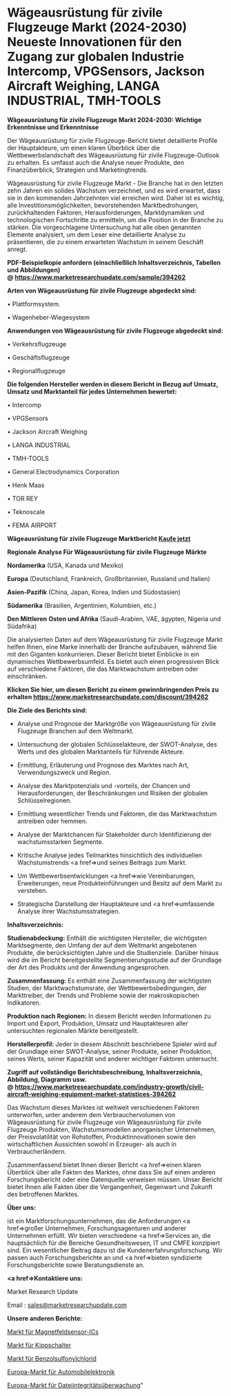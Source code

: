 # Wägeausrüstung für zivile Flugzeuge Markt (2024-2030) Neueste Innovationen für den Zugang zur globalen Industrie Intercomp, VPGSensors, Jackson Aircraft Weighing, LANGA INDUSTRIAL, TMH-TOOLS

<strong>Wägeausrüstung für zivile Flugzeuge Markt 2024-2030: Wichtige Erkenntnisse und Erkenntnisse</strong>

Der Wägeausrüstung für zivile Flugzeuge-Bericht bietet detaillierte Profile der Hauptakteure, um einen klaren Überblick über die Wettbewerbslandschaft des Wägeausrüstung für zivile Flugzeuge-Outlook zu erhalten. Es umfasst auch die Analyse neuer Produkte, den Finanzüberblick, Strategien und Marketingtrends.

Wägeausrüstung für zivile Flugzeuge Markt - Die Branche hat in den letzten zehn Jahren ein solides Wachstum verzeichnet, und es wird erwartet, dass sie in den kommenden Jahrzehnten viel erreichen wird. Daher ist es wichtig, alle Investitionsmöglichkeiten, bevorstehenden Marktbedrohungen, zurückhaltenden Faktoren, Herausforderungen, Marktdynamiken und technologischen Fortschritte zu ermitteln, um die Position in der Branche zu stärken. Die vorgeschlagene Untersuchung hat alle oben genannten Elemente analysiert, um dem Leser eine detaillierte Analyse zu präsentieren, die zu einem erwarteten Wachstum in seinem Geschäft anregt.

<strong><b>PDF-Beispielkopie anfordern (einschließlich Inhaltsverzeichnis, Tabellen und Abbildungen) @ </b></strong><strong><a href=https://www.marketresearchupdate.com/sample/394262><strong>https://www.marketresearchupdate.com/sample/394262</u></a></strong></strong>

<strong>Arten von Wägeausrüstung für zivile Flugzeuge abgedeckt sind:</strong>

• Plattformsystem.

• Wagenheber-Wiegesystem

<strong>Anwendungen von Wägeausrüstung für zivile Flugzeuge abgedeckt sind:</strong>

• Verkehrsflugzeuge

• Geschäftsflugzeuge

• Regionalflugzeuge

<strong>Die folgenden Hersteller werden in diesem Bericht in Bezug auf Umsatz, Umsatz und Marktanteil für jedes Unternehmen bewertet:</strong>

• Intercomp

• VPGSensors

• Jackson Aircraft Weighing

• LANGA INDUSTRIAL

• TMH-TOOLS

• General Electrodynamics Corporation

• Henk Maas

• TOR REY

• Teknoscale

• FEMA AIRPORT

<strong>Wägeausrüstung für zivile Flugzeuge Marktbericht <a href=https://www.marketresearchupdate.com/buynow/394262>Kaufe jetzt</a></strong>

<strong>Regionale Analyse Für Wägeausrüstung für zivile Flugzeuge Märkte</strong>

<strong>Nordamerika</strong> (USA, Kanada und Mexiko)

<strong>Europa</strong> (Deutschland, Frankreich, Großbritannien, Russland und Italien)

<strong>Asien-Pazifik</strong> (China, Japan, Korea, Indien und Südostasien)

<strong>Südamerika</strong> (Brasilien, Argentinien, Kolumbien, etc.)

<strong>Den Mittleren</strong> <strong>Osten und Afrika</strong> (Saudi-Arabien, VAE, ägypten, Nigeria und Südafrika)

Die analysierten Daten auf dem Wägeausrüstung für zivile Flugzeuge Markt helfen Ihnen, eine Marke innerhalb der Branche aufzubauen, während Sie mit den Giganten konkurrieren. Dieser Bericht bietet Einblicke in ein dynamisches Wettbewerbsumfeld. Es bietet auch einen progressiven Blick auf verschiedene Faktoren, die das Marktwachstum antreiben oder einschränken.

<strong>Klicken Sie hier, um diesen Bericht zu einem gewinnbringenden Preis zu erhalten
</strong><strong><a href=https://www.marketresearchupdate.com/discount/394262>https://www.marketresearchupdate.com/discount/394262</b></u></strong></a>

<strong>Die Ziele des Berichts sind:</strong>

- Analyse und Prognose der Marktgröße von Wägeausrüstung für zivile Flugzeuge Branchen auf dem Weltmarkt.

- Untersuchung der globalen Schlüsselakteure, der SWOT-Analyse, des Werts und des globalen Marktanteils für führende Akteure.

- Ermittlung, Erläuterung und Prognose des Marktes nach Art, Verwendungszweck und Region.

- Analyse des Marktpotenzials und -vorteils, der Chancen und Herausforderungen, der Beschränkungen und Risiken der globalen Schlüsselregionen.

- Ermittlung wesentlicher Trends und Faktoren, die das Marktwachstum antreiben oder hemmen.

- Analyse der Marktchancen für Stakeholder durch Identifizierung der wachstumsstarken Segmente.

- Kritische Analyse jedes Teilmarktes hinsichtlich des individuellen Wachstumstrends <a href=>und</a> seines Beitrags zum Markt.

- Um Wettbewerbsentwicklungen <a href=>wie</a> Vereinbarungen, Erweiterungen, neue Produkteinführungen und Besitz auf dem Markt zu verstehen.

- Strategische Darstellung der Hauptakteure und <a href=>umfas</a>sende Analyse ihrer Wachstumsstrategien.

<strong>Inhaltsverzeichnis:</strong>

<strong>Studienabdeckung:</strong> Enthält die wichtigsten Hersteller, die wichtigsten Marktsegmente, den Umfang der auf dem Weltmarkt angebotenen Produkte, die berücksichtigten Jahre und die Studienziele. Darüber hinaus wird die im Bericht bereitgestellte Segmentierungsstudie auf der Grundlage der Art des Produkts und der Anwendung angesprochen.

<strong>Zusammenfassung:</strong> Es enthält eine Zusammenfassung der wichtigsten Studien, der Marktwachstumsrate, der Wettbewerbsbedingungen, der Markttreiber, der Trends und Probleme sowie der makroskopischen Indikatoren.

<strong>Produktion nach Regionen:</strong> In diesem Bericht werden Informationen zu Import und Export, Produktion, Umsatz und Hauptakteuren aller untersuchten regionalen Märkte bereitgestellt.

<strong>Herstellerprofil:</strong> Jeder in diesem Abschnitt beschriebene Spieler wird auf der Grundlage einer SWOT-Analyse, seiner Produkte, seiner Produktion, seines Werts, seiner Kapazität und anderer wichtiger Faktoren untersucht.

<strong><b>Zugriff auf vollständige Berichtsbeschreibung, Inhaltsverzeichnis, Abbildung, Diagramm usw. @ </b></strong><strong><a href=https://www.marketresearchupdate.com/industry-growth/civil-aircraft-weighing-equipment-market-statistices-394262>https://www.marketresearchupdate.com/industry-growth/civil-aircraft-weighing-equipment-market-statistices-394262</a></strong>

Das Wachstum dieses Marktes ist weltweit verschiedenen Faktoren unterworfen, unter anderem dem Verbrauchervolumen von Wägeausrüstung für zivile Flugzeuge von Wägeausrüstung für zivile Flugzeuge Produkten, Wachstumsmodellen anorganischer Unternehmen, der Preisvolatilität von Rohstoffen, Produktinnovationen sowie den wirtschaftlichen Aussichten sowohl in Erzeuger- als auch in Verbraucherländern.

Zusammenfassend bietet Ihnen dieser Bericht <a href=>einen</a> klaren Überblick über alle Fakten des Marktes, ohne dass Sie auf einen anderen Forschungsbericht oder eine Datenquelle verweisen müssen. Unser Bericht bietet Ihnen alle Fakten über die Vergangenheit, Gegenwart und Zukunft des betroffenen Marktes.

<strong>Über uns:</strong>

 ist ein Marktforschungsunternehmen, das die Anforderungen <a href=>großer</a> Unternehmen, Forschungsagenturen und anderer Unternehmen erfüllt. Wir bieten verschiedene <a href=>Services</a> an, die hauptsächlich für die Bereiche Gesundheitswesen, IT und CMFE konzipiert sind. Ein wesentlicher Beitrag dazu ist die Kundenerfahrungsforschung. Wir passen auch Forschungsberichte an und <a href=>bieten</a> syndizierte Forschungsberichte sowie Beratungsdienste an.

<strong><a href=>Kontaktiere uns:</a></strong>

Market Research Update

Email : sales@marketresearchupdate.com

<strong>Unsere anderen Berichte:</strong>

<a href=https://www.linkedin.com/pulse/magnetic-field-sensing-ics-market-size-share>Markt für Magnetfeldsensor-ICs</a>

<a href=https://www.linkedin.com/pulse/toggle-switches-market-size-historical-growth>Markt für Kippschalter</a>

<a href=https://www.linkedin.com/pulse/benzenesulfonyl-chloride-market-size-trends>Markt für Benzolsulfonylchlorid</a>

<a href=https://www.linkedin.com/pulse/europe-automotive-electronics-market-2023-usd>Europa-Markt für Automobilelektronik</a>

<a href=https://www.linkedin.com/pulse/europe-file-integrity-monitoring-market-2023>Europa-Markt für Dateiintegritätsüberwachung</a>"
